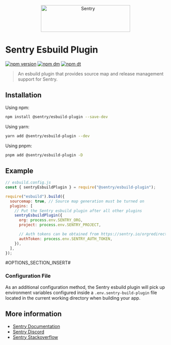 <p align="center">
  <a href="https://sentry.io/?utm_source=github&utm_medium=logo" target="_blank">
    <img src="https://sentry-brand.storage.googleapis.com/sentry-wordmark-dark-280x84.png" alt="Sentry" width="280" height="84">
  </a>
</p>

# Sentry Esbuild Plugin

[![npm version](https://img.shields.io/npm/v/@sentry/esbuild-plugin.svg)](https://www.npmjs.com/package/@sentry/esbuild-plugin)
[![npm dm](https://img.shields.io/npm/dm/@sentry/esbuild-plugin.svg)](https://www.npmjs.com/package/@sentry/esbuild-plugin)
[![npm dt](https://img.shields.io/npm/dt/@sentry/esbuild-plugin.svg)](https://www.npmjs.com/package/@sentry/esbuild-plugin)

> An esbuild plugin that provides source map and release management support for Sentry.

## Installation

Using npm:

```bash
npm install @sentry/esbuild-plugin --save-dev
```

Using yarn:

```bash
yarn add @sentry/esbuild-plugin --dev
```

Using pnpm:

```bash
pnpm add @sentry/esbuild-plugin -D
```

## Example

```js
// esbuild.config.js
const { sentryEsbuildPlugin } = require("@sentry/esbuild-plugin");

require("esbuild").build({
  sourcemap: true, // Source map generation must be turned on
  plugins: [
    // Put the Sentry esbuild plugin after all other plugins
    sentryEsbuildPlugin({
      org: process.env.SENTRY_ORG,
      project: process.env.SENTRY_PROJECT,

      // Auth tokens can be obtained from https://sentry.io/orgredirect/organizations/:orgslug/settings/auth-tokens/
      authToken: process.env.SENTRY_AUTH_TOKEN,
    }),
  ],
});
```

#OPTIONS_SECTION_INSERT#

### Configuration File

As an additional configuration method, the Sentry esbuild plugin will pick up environment variables configured inside a `.env.sentry-build-plugin` file located in the current working directory when building your app.

## More information

- [Sentry Documentation](https://docs.sentry.io/quickstart/)
- [Sentry Discord](https://discord.gg/Ww9hbqr)
- [Sentry Stackoverflow](http://stackoverflow.com/questions/tagged/sentry)
